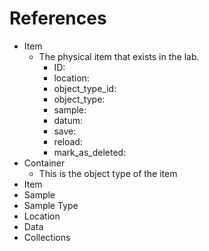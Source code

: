<h1>References</h1>

- Item
  - The physical item that exists in the lab. 
  	 - ID: 
  	 - location:
  	 - object_type_id:
  	 - object_type:
  	 - sample:
  	 - datum:
  	 - save:
  	 - reload:
  	 - mark_as_deleted:
- Container
  - This is the object type of the item
- Item
- Sample
- Sample Type 
- Location
- Data
- Collections

